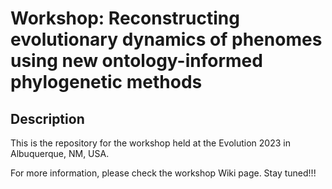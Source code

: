
# Workshop: Reconstructing evolutionary dynamics of phenomes using new ontology-informed phylogenetic methods

## Description
This is the repository for the workshop held at the Evolution 2023 in Albuquerque, NM, USA.

For more information, please check the workshop Wiki page. Stay tuned!!!
